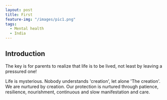 ```yaml
---
layout: post
title: First
feature-img: "/images/pic1.png"
tags:
  - Mental health
  - India
---
```


## Introduction
The key is for parents to realize that life is to be lived, not least by leaving a pressured one!

Life is mysterious. Nobody understands 'creation', let alone 'The creation'. We are nurtured by creation. Our protection is nurtured through patience, resilience, nourishment, continuous and slow manifestation and care.
